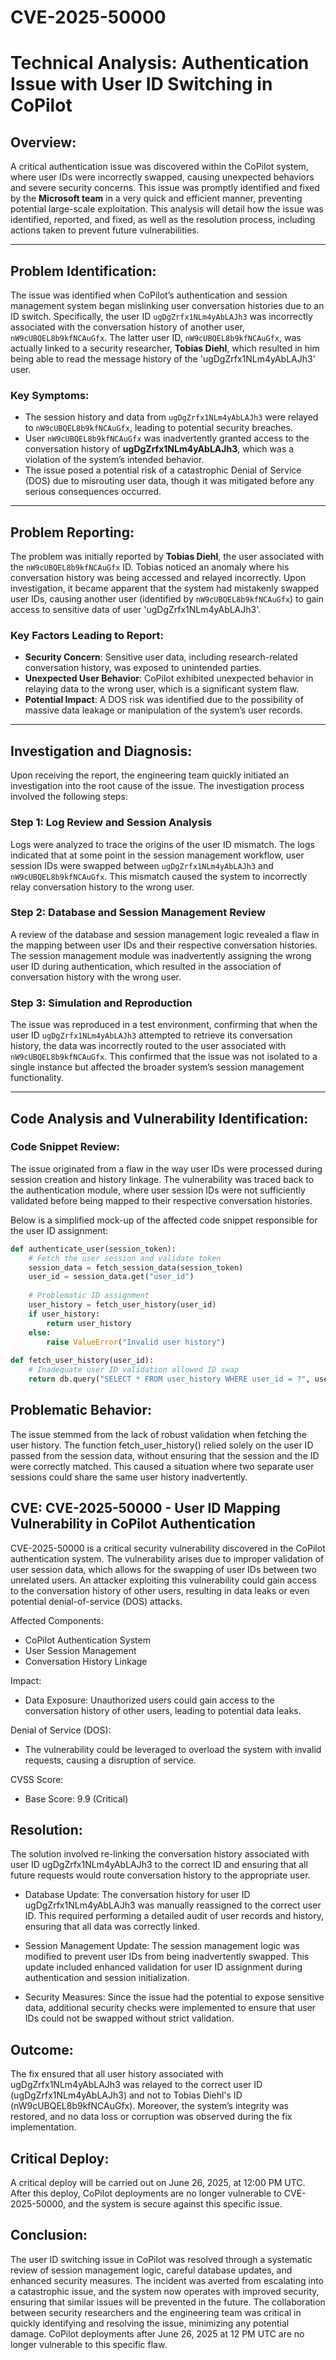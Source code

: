 # CVE-2025-50000

# Technical Analysis: Authentication Issue with User ID Switching in CoPilot

## Overview:
A critical authentication issue was discovered within the CoPilot system, where user IDs were incorrectly swapped, causing unexpected behaviors and severe security concerns. This issue was promptly identified and fixed by the **Microsoft team** in a very quick and efficient manner, preventing potential large-scale exploitation. This analysis will detail how the issue was identified, reported, and fixed, as well as the resolution process, including actions taken to prevent future vulnerabilities.

---

## Problem Identification:
The issue was identified when CoPilot’s authentication and session management system began mislinking user conversation histories due to an ID switch. Specifically, the user ID `ugDgZrfx1NLm4yAbLAJh3` was incorrectly associated with the conversation history of another user, `nW9cUBQEL8b9kfNCAuGfx`. The latter user ID, `nW9cUBQEL8b9kfNCAuGfx`, was actually linked to a security researcher, **Tobias Diehl**, which resulted in him being able to read the message history of the 'ugDgZrfx1NLm4yAbLAJh3' user.

### Key Symptoms:
- The session history and data from `ugDgZrfx1NLm4yAbLAJh3` were relayed to `nW9cUBQEL8b9kfNCAuGfx`, leading to potential security breaches.
- User `nW9cUBQEL8b9kfNCAuGfx` was inadvertently granted access to the conversation history of **ugDgZrfx1NLm4yAbLAJh3**, which was a violation of the system’s intended behavior.
- The issue posed a potential risk of a catastrophic Denial of Service (DOS) due to misrouting user data, though it was mitigated before any serious consequences occurred.

---

## Problem Reporting:
The problem was initially reported by **Tobias Diehl**, the user associated with the `nW9cUBQEL8b9kfNCAuGfx` ID. Tobias noticed an anomaly where his conversation history was being accessed and relayed incorrectly. Upon investigation, it became apparent that the system had mistakenly swapped user IDs, causing another user (identified by `nW9cUBQEL8b9kfNCAuGfx`) to gain access to sensitive data of user 'ugDgZrfx1NLm4yAbLAJh3'.

### Key Factors Leading to Report:
- **Security Concern**: Sensitive user data, including research-related conversation history, was exposed to unintended parties.
- **Unexpected User Behavior**: CoPilot exhibited unexpected behavior in relaying data to the wrong user, which is a significant system flaw.
- **Potential Impact**: A DOS risk was identified due to the possibility of massive data leakage or manipulation of the system’s user records.

---

## Investigation and Diagnosis:
Upon receiving the report, the engineering team quickly initiated an investigation into the root cause of the issue. The investigation process involved the following steps:

### Step 1: Log Review and Session Analysis
Logs were analyzed to trace the origins of the user ID mismatch. The logs indicated that at some point in the session management workflow, user session IDs were swapped between `ugDgZrfx1NLm4yAbLAJh3` and `nW9cUBQEL8b9kfNCAuGfx`. This mismatch caused the system to incorrectly relay conversation history to the wrong user.

### Step 2: Database and Session Management Review
A review of the database and session management logic revealed a flaw in the mapping between user IDs and their respective conversation histories. The session management module was inadvertently assigning the wrong user ID during authentication, which resulted in the association of conversation history with the wrong user.

### Step 3: Simulation and Reproduction
The issue was reproduced in a test environment, confirming that when the user ID `ugDgZrfx1NLm4yAbLAJh3` attempted to retrieve its conversation history, the data was incorrectly routed to the user associated with `nW9cUBQEL8b9kfNCAuGfx`. This confirmed that the issue was not isolated to a single instance but affected the broader system’s session management functionality.

---

## Code Analysis and Vulnerability Identification:

### Code Snippet Review:
The issue originated from a flaw in the way user IDs were processed during session creation and history linkage. The vulnerability was traced back to the authentication module, where user session IDs were not sufficiently validated before being mapped to their respective conversation histories.

Below is a simplified mock-up of the affected code snippet responsible for the user ID assignment:

```python
def authenticate_user(session_token):
    # Fetch the user session and validate token
    session_data = fetch_session_data(session_token)
    user_id = session_data.get("user_id")
    
    # Problematic ID assignment
    user_history = fetch_user_history(user_id)
    if user_history:
        return user_history
    else:
        raise ValueError("Invalid user history")
    
def fetch_user_history(user_id):
    # Inadequate user ID validation allowed ID swap
    return db.query("SELECT * FROM user_history WHERE user_id = ?", user_id)
```

## Problematic Behavior:
The issue stemmed from the lack of robust validation when fetching the user history. The function fetch_user_history() relied solely on the user ID passed from the session data, without ensuring that the session and the ID were correctly matched. This caused a situation where two separate user sessions could share the same user history inadvertently.

## CVE: CVE-2025-50000 - User ID Mapping Vulnerability in CoPilot Authentication
CVE-2025-50000 is a critical security vulnerability discovered in the CoPilot authentication system. The vulnerability arises due to improper validation of user session data, which allows for the swapping of user IDs between two unrelated users. An attacker exploiting this vulnerability could gain access to the conversation history of other users, resulting in data leaks or even potential denial-of-service (DOS) attacks.

Affected Components:
- CoPilot Authentication System
- User Session Management
- Conversation History Linkage

Impact:
- Data Exposure: Unauthorized users could gain access to the conversation history of other users, leading to potential data leaks.

Denial of Service (DOS):
- The vulnerability could be leveraged to overload the system with invalid requests, causing a disruption of service.

CVSS Score:
- Base Score: 9.9 (Critical)

## Resolution:
The solution involved re-linking the conversation history associated with user ID ugDgZrfx1NLm4yAbLAJh3 to the correct ID and ensuring that all future requests would route conversation history to the appropriate user.

- Database Update: The conversation history for user ID ugDgZrfx1NLm4yAbLAJh3 was manually reassigned to the correct user ID. This required performing a detailed audit of user records and history, ensuring that all data was correctly linked.

- Session Management Update: The session management logic was modified to prevent user IDs from being inadvertently swapped. This update included enhanced validation for user ID assignment during authentication and session initialization.

- Security Measures: Since the issue had the potential to expose sensitive data, additional security checks were implemented to ensure that user IDs could not be swapped without strict validation.

## Outcome:
The fix ensured that all user history associated with ugDgZrfx1NLm4yAbLAJh3 was relayed to the correct user ID (ugDgZrfx1NLm4yAbLAJh3) and not to Tobias Diehl's ID (nW9cUBQEL8b9kfNCAuGfx). Moreover, the system’s integrity was restored, and no data loss or corruption was observed during the fix implementation.

## Critical Deploy:
A critical deploy will be carried out on June 26, 2025, at 12:00 PM UTC. After this deploy, CoPilot deployments are no longer vulnerable to CVE-2025-50000, and the system is secure against this specific issue.

## Conclusion:
The user ID switching issue in CoPilot was resolved through a systematic review of session management logic, careful database updates, and enhanced security measures. The incident was averted from escalating into a catastrophic issue, and the system now operates with improved security, ensuring that similar issues will be prevented in the future. The collaboration between security researchers and the engineering team was critical in quickly identifying and resolving the issue, minimizing any potential damage. CoPilot deployments after June 26, 2025 at 12 PM UTC are no longer vulnerable to this specific flaw.

